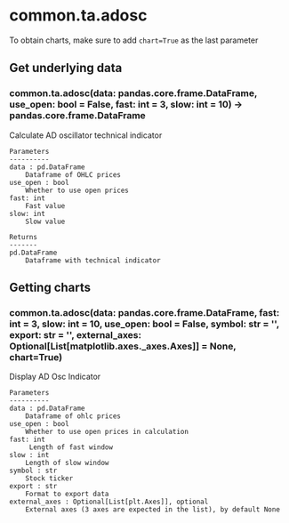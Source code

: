 # common.ta.adosc

To obtain charts, make sure to add `chart=True` as the last parameter

## Get underlying data 
### common.ta.adosc(data: pandas.core.frame.DataFrame, use_open: bool = False, fast: int = 3, slow: int = 10) -> pandas.core.frame.DataFrame

Calculate AD oscillator technical indicator

    Parameters
    ----------
    data : pd.DataFrame
        Dataframe of OHLC prices
    use_open : bool
        Whether to use open prices
    fast: int
        Fast value
    slow: int
        Slow value

    Returns
    -------
    pd.DataFrame
        Dataframe with technical indicator

## Getting charts 
### common.ta.adosc(data: pandas.core.frame.DataFrame, fast: int = 3, slow: int = 10, use_open: bool = False, symbol: str = '', export: str = '', external_axes: Optional[List[matplotlib.axes._axes.Axes]] = None, chart=True)

Display AD Osc Indicator

    Parameters
    ----------
    data : pd.DataFrame
        Dataframe of ohlc prices
    use_open : bool
        Whether to use open prices in calculation
    fast: int
         Length of fast window
    slow : int
        Length of slow window
    symbol : str
        Stock ticker
    export : str
        Format to export data
    external_axes : Optional[List[plt.Axes]], optional
        External axes (3 axes are expected in the list), by default None
